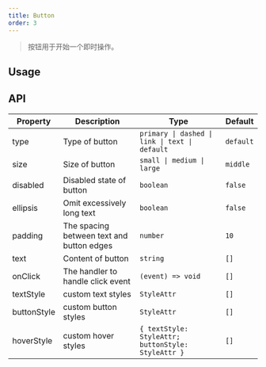 ```yaml
---
title: Button
order: 3
---
```


> 按钮用于开始一个即时操作。

## Usage

<playground path="basic-ui/button/demo/basic.ts"></playground>

## API

<!-- TODO 待完善 -->

| **Property** | **Description**                           | **Type**                                                                  | **Default** |
| ------------ | ----------------------------------------- | ------------------------------------------------------------------------- | ----------- |
| type         | Type of button                            | <code>primary &#124; dashed &#124; link &#124; text &#124; default</code> | `default`   |
| size         | Size of button                            | <code>small &#124; medium &#124; large</code>                             | `middle`    |
| disabled     | Disabled state of button                  | <code>boolean<code>                                                       | `false`     |
| ellipsis     | Omit excessively long text                | <code>boolean<code>                                                       | `false`     |
| padding      | The spacing between text and button edges | <code>number<code>                                                        | `10`        |
| text         | Content of button                         | <code>string<code>                                                        | `[]`        |
| onClick      | The handler to handle click event         | <code>(event) => void<code>                                               | `[]`        |
| textStyle    | custom text styles                        | <code>StyleAttr<code>                                                     | `[]`        |
| buttonStyle  | custom button styles                      | <code>StyleAttr<code>                                                     | `[]`        |
| hoverStyle   | custom hover styles                       | <code>{ textStyle: StyleAttr; buttonStyle: StyleAttr }<code>              | `[]`        |
